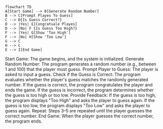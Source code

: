 ```Mermaid
flowchart TD
A[Start Game] --> B[Generate Random Number]
B --> C[Prompt Playes To Guess]
C --> D{Is Guess Correct?}
D --> |Yes| E[Congratuale Playes]
D --> |No| F {Is Guess Too High?}
F --> |Yes| G[Show 'Too High']
F --> |No| H[Show 'Too Low']
G --> C
H --> C
E --> I[End Game]
```


Start Game: The game begins, and the system is initialized.
Generate Random Number: The program generates a random number (e.g., between 1 and 100) that the player must guess.
Prompt Player to Guess: The player is asked to input a guess.
Check if the Guess is Correct: The program evaluates whether the player's guess matches the randomly generated number.
If the guess is correct, the program congratulates the player and ends the game.
If the guess is incorrect, the program determines whether the guess is too high or too low.
Provide Feedback:
If the guess is too high, the program displays "Too High" and asks the player to guess again.
If the guess is too low, the program displays "Too Low" and asks the player to guess again.
Repeat: Steps 3–5 are repeated until the player guesses the correct number.
End Game: When the player guesses the correct number, the program ends.
